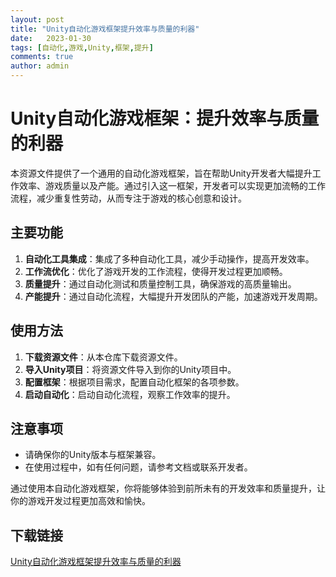 ```yaml
---
layout: post
title: "Unity自动化游戏框架提升效率与质量的利器"
date:   2023-01-30
tags: [自动化,游戏,Unity,框架,提升]
comments: true
author: admin
---
```

# Unity自动化游戏框架：提升效率与质量的利器

本资源文件提供了一个通用的自动化游戏框架，旨在帮助Unity开发者大幅提升工作效率、游戏质量以及产能。通过引入这一框架，开发者可以实现更加流畅的工作流程，减少重复性劳动，从而专注于游戏的核心创意和设计。

## 主要功能

1. **自动化工具集成**：集成了多种自动化工具，减少手动操作，提高开发效率。
2. **工作流优化**：优化了游戏开发的工作流程，使得开发过程更加顺畅。
3. **质量提升**：通过自动化测试和质量控制工具，确保游戏的高质量输出。
4. **产能提升**：通过自动化流程，大幅提升开发团队的产能，加速游戏开发周期。

## 使用方法

1. **下载资源文件**：从本仓库下载资源文件。
2. **导入Unity项目**：将资源文件导入到你的Unity项目中。
3. **配置框架**：根据项目需求，配置自动化框架的各项参数。
4. **启动自动化**：启动自动化流程，观察工作效率的提升。

## 注意事项

- 请确保你的Unity版本与框架兼容。
- 在使用过程中，如有任何问题，请参考文档或联系开发者。

通过使用本自动化游戏框架，你将能够体验到前所未有的开发效率和质量提升，让你的游戏开发过程更加高效和愉快。

## 下载链接

[Unity自动化游戏框架提升效率与质量的利器](https://pan.quark.cn/s/92de8dea841e)